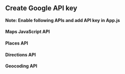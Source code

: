 ## Create Google API key

**Note: Enable following APIs and add API key in App.js**

#### Maps JavaScript API
#### Places API
#### Directions API
#### Geocoding API